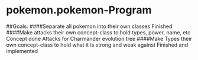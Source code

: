 # pokemon.pokemon-Program
##Goals: 
####Separate all pokemon into their own classes
Finished
####Make attacks their own concept-class to hold types, power, name, etc
Concept done
Attacks for Charmander evolution tree
####Make Types their own concept-class to hold what it is strong and weak against
Finished and implemented